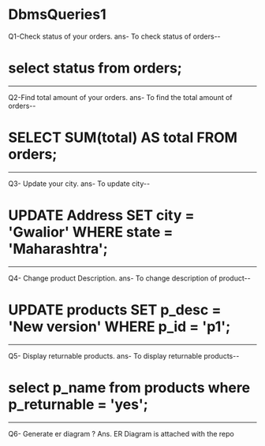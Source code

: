 # DbmsQueries1
Q1-Check status of your orders.
ans- To check status of orders--
# select status from orders;
-------------------------------
Q2-Find total amount of your orders.
ans- To find the total amount of orders--
# SELECT SUM(total) AS total FROM orders;
---------------------------------
Q3- Update your city.
ans- To update city--
# UPDATE Address SET city = 'Gwalior' WHERE state = 'Maharashtra';
---------------------------------
Q4- Change product Description.
ans- To change description of product--
# UPDATE products SET p_desc = 'New version' WHERE p_id = 'p1';
---------------------------------
Q5- Display returnable products.
ans- To display returnable products--
# select p_name from products where p_returnable = 'yes';
------------------------------------------------------------
Q6- Generate er diagram ?
Ans. ER Diagram is attached with the repo
